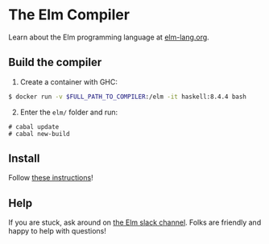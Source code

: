 # The Elm Compiler

Learn about the Elm programming language at [elm-lang.org](http://elm-lang.org/).

## Build the compiler

1) Create a container with GHC:

```bash
$ docker run -v $FULL_PATH_TO_COMPILER:/elm -it haskell:8.4.4 bash
```

2) Enter the `elm/` folder and run:

```
# cabal update
# cabal new-build
```

## Install

Follow [these instructions][installer]!

 [installer]: https://guide.elm-lang.org/install.html

## Help

If you are stuck, ask around on [the Elm slack channel][slack]. Folks are friendly and happy to help with questions!

[slack]: http://elmlang.herokuapp.com/
